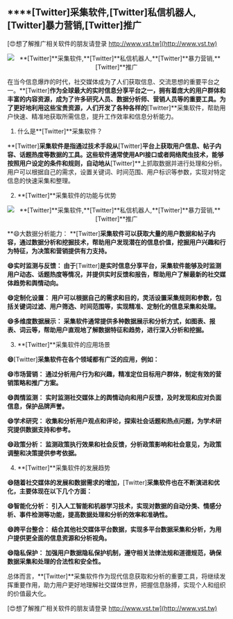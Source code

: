 ## ****[Twitter]**采集软件,**[Twitter]**私信机器人,**[Twitter]**暴力营销,**[Twitter]**推广**

[😍想了解推广相关软件的朋友请登录 http://www.vst.tw](http://www.vst.tw)

 <center><img src="https://vst.tw/MP4/tuiguang/png/5.png" alt="**[Twitter]**采集软件,**[Twitter]**私信机器人,**[Twitter]**暴力营销,**[Twitter]**推广"></center>

在当今信息爆炸的时代，社交媒体成为了人们获取信息、交流思想的重要平台之一。**[Twitter]**作为全球最大的实时信息分享平台之一，拥有着庞大的用户群体和丰富的内容资源，成为了许多研究人员、数据分析师、营销人员等的重要工具。为了更好地利用这些宝贵资源，人们开发了各种各样的**[Twitter]**采集软件，帮助用户快速、精准地获取所需信息，提升工作效率和信息分析能力。

1. 什么是**[Twitter]**采集软件？

**[Twitter]**采集软件是指通过技术手段从**[Twitter]**平台上获取用户信息、帖子内容、话题热度等数据的工具。这些软件通常使用API接口或者网络爬虫技术，能够按照用户设定的条件和规则，自动地从**[Twitter]**上抓取数据并进行处理和分析。用户可以根据自己的需求，设置关键词、时间范围、用户标识等参数，实现对特定信息的快速采集和整理。

2. **[Twitter]**采集软件的功能与优势

 <center><img src="https://vst.tw/MP4/tuiguang/png/5.png" alt="**[Twitter]**采集软件,**[Twitter]**私信机器人,**[Twitter]**暴力营销,**[Twitter]**推广"></center>

**😄大数据分析能力： **[Twitter]**采集软件可以获取大量的用户数据和帖子内容，通过数据分析和挖掘技术，帮助用户发现潜在的信息价值，挖掘用户兴趣和行为特征，为决策和营销提供有力支持。**

**😄实时监测与反馈： 由于**[Twitter]**是实时信息分享平台，采集软件能够及时监测用户动态、话题热度等情况，并提供实时反馈和报告，帮助用户了解最新的社交媒体趋势和舆情动向。**

**😄定制化设置： 用户可以根据自己的需求和目的，灵活设置采集规则和参数，包括关键词过滤、用户筛选、时间范围等，实现精准、定制化的信息采集和处理。**

**😄多维度数据展示： 采集软件通常提供多种数据展示和分析方式，如图表、报表、词云等，帮助用户直观地了解数据特征和趋势，进行深入分析和挖掘。**

3. **[Twitter]**采集软件的应用场景

**😄**[Twitter]**采集软件在各个领域都有广泛的应用，例如：**

**😄市场营销： 通过分析用户行为和兴趣，精准定位目标用户群体，制定有效的营销策略和推广方案。**

**😄舆情监测： 实时监测社交媒体上的舆情动向和用户反馈，及时发现和应对负面信息，保护品牌声誉。**

**😄学术研究： 收集和分析用户观点和评论，探索社会话题和热点问题，为学术研究提供数据支持和参考。**

**😄政策分析： 监测政策执行效果和社会反馈，分析政策影响和社会意见，为政策调整和决策提供参考依据。**

4. **[Twitter]**采集软件的发展趋势

**😄随着社交媒体的发展和数据需求的增加，**[Twitter]**采集软件也在不断演进和优化，主要体现在以下几个方面：**

**😄智能化分析： 引入人工智能和机器学习技术，实现对数据的自动分类、情感分析、事件检测等功能，提高数据处理和分析的效率和准确性。**

**😄跨平台整合： 结合其他社交媒体平台数据，实现多平台数据采集和分析，为用户提供更全面的信息资源和分析视角。**

**😄隐私保护： 加强用户数据隐私保护机制，遵守相关法律法规和道德规范，确保数据采集和处理的合法性和安全性。**

总体而言，**[Twitter]**采集软件作为现代信息获取和分析的重要工具，将继续发挥重要作用，助力用户更好地理解社交媒体世界，把握信息脉搏，实现个人和组织的价值最大化。

[😍想了解推广相关软件的朋友请登录 http://www.vst.tw](http://www.vst.tw)



